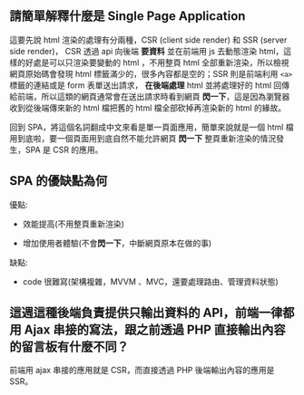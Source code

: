 ## 請簡單解釋什麼是 Single Page Application

這要先說 html 渲染的處理有分兩種，CSR (client side render) 和 SSR (server side render)， CSR 透過 api 向後端 **要資料** 並在前端用 js 去動態渲染 html，這樣的好處是可以只渲染要變動的 html ，不用整頁 html 全部重新渲染，所以檢視網頁原始碼會發現 html 標籤滿少的，很多內容都是空的；SSR 則是前端利用 `<a>` 標籤的連結或是 form 表單送出請求， **在後端處理** html 並將處理好的 html 回傳給前端，所以這類的網頁通常會在送出請求時看到網頁 **閃一下**，這是因為瀏覽器收到從後端傳來新的 html 檔把舊的 html 檔全部砍掉再渲染新的 html 的緣故。

回到 SPA，將這個名詞翻成中文來看是單一頁面應用，簡單來說就是一個 html 檔用到底啦，要一個頁面用到底自然不能允許網頁 **閃一下** 整頁重新渲染的情況發生，SPA 是 CSR 的應用。

## SPA 的優缺點為何

優點:

- 效能提高(不用整頁重新渲染)

- 增加使用者體驗(不會**閃一下**，中斷網頁原本在做的事)

缺點:

- code 很難寫(架構複雜，MVVM 、MVC，還要處理路由、管理資料狀態)

## 這週這種後端負責提供只輸出資料的 API，前端一律都用 Ajax 串接的寫法，跟之前透過 PHP 直接輸出內容的留言板有什麼不同？

前端用 ajax 串接的應用就是 CSR，而直接透過 PHP 後端輸出內容的應用是 SSR。
